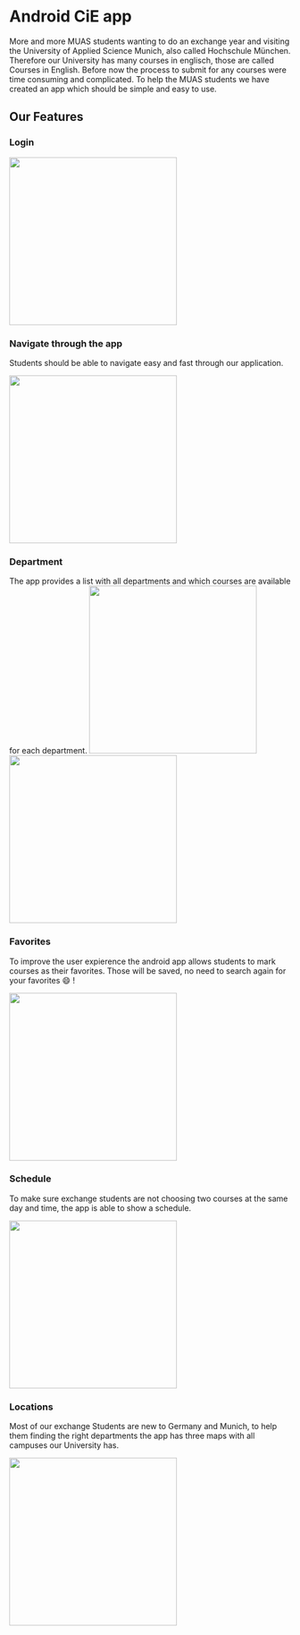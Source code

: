 # Android CiE app

More and more MUAS students wanting to do an exchange year and visiting the University of Applied Science Munich, also called Hochschule München. Therefore our University has many courses in englisch, those are called Courses in English. Before now the process to submit for any courses were time consuming and complicated. To help the MUAS students we have created an app which should be simple and easy to use.

## Our Features

### Login

<img src="https://github.com/mobileappdevhm/only_android_app/blob/master/Images/Sprint3/Login.png" width="300">

### Navigate through the app

Students should be able to navigate easy and fast through our application.

<img src="https://github.com/mobileappdevhm/only_android_app/blob/master/Images/Sprint3/GridView_Sprint3.png" width="300">

### Department

The app provides a list with all departments and which courses are available for each department.
<img src="https://github.com/mobileappdevhm/only_android_app/blob/master/Images/Sprint3/Departments.png" width="300">
<img src="https://github.com/mobileappdevhm/only_android_app/blob/master/Images/Sprint3/Courses_Sprint3.png" width="300">

### Favorites

To improve the user expierence the android app allows students to mark courses as their favorites. Those will be saved, no need to search again for your favorites :smile: !

<img src="https://github.com/mobileappdevhm/only_android_app/blob/master/Images/Sprint3/Favorites_Sprint3.png" width="300">

### Schedule

To make sure exchange students are not choosing two courses at the same day and time, the app is able to show a schedule.

<img src="https://github.com/mobileappdevhm/only_android_app/blob/master/Images/Sprint3/Schedule.png" width="300">

### Locations

Most of our exchange Students are new to Germany and Munich, to help them finding the right departments the app has three maps with all campuses our University has.

<img src="https://github.com/mobileappdevhm/only_android_app/blob/master/Images/Sprint3/Maps.png" width="300">
